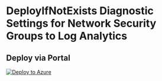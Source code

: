 # DeployIfNotExists Diagnostic Settings for Network Security Groups to Log Analytics


## Deploy via Portal

[![Deploy to Azure](http://azuredeploy.net/deploybutton.png)](https://portal.azure.com/#blade/Microsoft_Azure_Policy/CreatePolicyDefinitionBlade/uri/https%3A%2F%2Fraw.githubusercontent.com%2Fsixtencyber%2FAzure-Policies%2Fmain%2FLog_Analytics%2Fnsg-to-loganalytics%2Fdeploy-diagnostic-settings-nsg-to-loganalytics.json)

